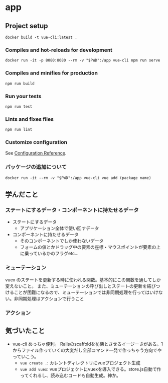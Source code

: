 # app

## Project setup
```
docker build -t vue-cli:latest .
```

### Compiles and hot-reloads for development
```
docker run -it -p 8080:8080 --rm -v "$PWD":/app vue-cli npm run serve
```

### Compiles and minifies for production
```
npm run build
```

### Run your tests
```
npm run test
```

### Lints and fixes files
```
npm run lint
```

### Customize configuration
See [Configuration Reference](https://cli.vuejs.org/config/).

### パッケージの追加について

```
docker run -it --rm -v "$PWD":/app vue-cli vue add (package name)
```

## 学んだこと

### ステートにするデータ・コンポーネントに持たせるデータ

- ステートにするデータ
    - アプリケーション全体で使い回すデータ
- コンポーネントに持たせるデータ
    - そのコンポーネントでしか使わないデータ
    - フォームの値とかドラッグ中の要素の座標・マウスポイントが要素の上に乗っているかのフラグetc...

### ミューテーション

vuex のステートを更新する時に使われる関数。基本的にこの関数を通してしか変えないこと。
また、ミューテーションの呼び出しとステートの更新を結びつけることが困難になるので、ミューテーションでは非同期処理を行ってはいけない。非同期処理はアクションで行うこと

### アクション

## 気づいたこと

- vue-cli めっちゃ便利。 Railsのscaffoldを彷彿とさせるイージーさがある。1からファイル作っていくの大変だし全部コマンド一発で作っちゃう方向でやっていこう。
    - `vue create .`: カレントディレクトリにvueプロジェクト生成
    - `vue add vuex`: vueプロジェクトにvuexを導入できる。store.js自動で作ってくれるし、読み込むコードも自動生成。神か。